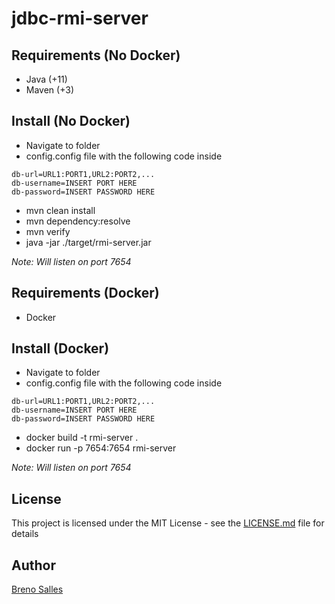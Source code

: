# jdbc-rmi-server
## Requirements (No Docker)
- Java (+11)
- Maven (+3)

## Install (No Docker)
- Navigate to folder
- config.config file with the following code inside
```
db-url=URL1:PORT1,URL2:PORT2,...
db-username=INSERT PORT HERE
db-password=INSERT PASSWORD HERE
```
- mvn clean install
- mvn dependency:resolve
- mvn verify
- java -jar ./target/rmi-server.jar

*Note: Will listen on port 7654*

## Requirements (Docker)
- Docker

## Install (Docker)
- Navigate to folder
- config.config file with the following code inside
```
db-url=URL1:PORT1,URL2:PORT2,...
db-username=INSERT PORT HERE
db-password=INSERT PASSWORD HERE
```
- docker build -t rmi-server .
- docker run -p 7654:7654 rmi-server

*Note: Will listen on port 7654*

## License
This project is licensed under the MIT License - see the [LICENSE.md](LICENSE.md) file for details

## Author
[Breno Salles](https://brenosalles.com)